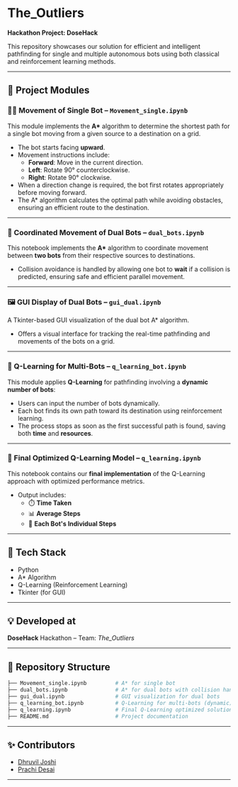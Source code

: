 # The_Outliers

**Hackathon Project: DoseHack**

This repository showcases our solution for efficient and intelligent pathfinding for single and multiple autonomous bots using both classical and reinforcement learning methods.

---

## 📌 Project Modules

### 🚶‍♂️ Movement of Single Bot – `Movement_single.ipynb`

This module implements the **A\*** algorithm to determine the shortest path for a single bot moving from a given source to a destination on a grid.

- The bot starts facing **upward**.
- Movement instructions include:
  - **Forward**: Move in the current direction.
  - **Left**: Rotate 90° counterclockwise.
  - **Right**: Rotate 90° clockwise.
- When a direction change is required, the bot first rotates appropriately before moving forward.
- The A\* algorithm calculates the optimal path while avoiding obstacles, ensuring an efficient route to the destination.

---

### 🤖 Coordinated Movement of Dual Bots – `dual_bots.ipynb`

This notebook implements the **A\*** algorithm to coordinate movement between **two bots** from their respective sources to destinations.

- Collision avoidance is handled by allowing one bot to **wait** if a collision is predicted, ensuring safe and efficient parallel movement.

---

### 🖼️ GUI Display of Dual Bots – `gui_dual.ipynb`

A Tkinter-based GUI visualization of the dual bot A\* algorithm.

- Offers a visual interface for tracking the real-time pathfinding and movements of the bots on a grid.

---

### 🧠 Q-Learning for Multi-Bots – `q_learning_bot.ipynb`

This module applies **Q-Learning** for pathfinding involving a **dynamic number of bots**:

- Users can input the number of bots dynamically.
- Each bot finds its own path toward its destination using reinforcement learning.
- The process stops as soon as the first successful path is found, saving both **time** and **resources**.

---

### 🏁 Final Optimized Q-Learning Model – `q_learning.ipynb`

This notebook contains our **final implementation** of the Q-Learning approach with optimized performance metrics.

- Output includes:
  - ⏱️ **Time Taken**
  - 📊 **Average Steps**
  - 👣 **Each Bot's Individual Steps**

---

## 🚀 Tech Stack

- Python
- A* Algorithm
- Q-Learning (Reinforcement Learning)
- Tkinter (for GUI)

---

## 💡 Developed at

**DoseHack** Hackathon – Team: *The_Outliers*

---

## 📂 Repository Structure

```bash
├── Movement_single.ipynb         # A* for single bot
├── dual_bots.ipynb               # A* for dual bots with collision handling
├── gui_dual.ipynb                # GUI visualization for dual bots
├── q_learning_bot.ipynb          # Q-Learning for multi-bots (dynamic)
├── q_learning.ipynb              # Final Q-Learning optimized solution
├── README.md                     # Project documentation
```

---

## ✨ Contributors

- [Dhruvil Joshi](https://github.com/Dhruvil-Joshi)
- [Prachi Desai](https://github.com/Prachidesai2506)
---
